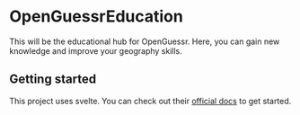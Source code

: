 # OpenGuessrEducation
This will be the educational hub for OpenGuessr. Here, you can gain new knowledge and improve your geography skills.

## Getting started
This project uses svelte. You can check out their [official docs](https://svelte.dev/) to get started.
